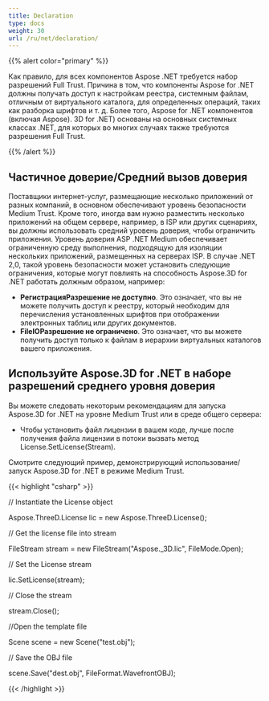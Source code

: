 ```yaml
---
title: Declaration
type: docs
weight: 30
url: /ru/net/declaration/
---
```

{{% alert color="primary" %}} 

Как правило, для всех компонентов Aspose .NET требуется набор разрешений Full Trust. Причина в том, что компоненты Aspose for .NET должны получать доступ к настройкам реестра, системным файлам, отличным от виртуального каталога, для определенных операций, таких как разборка шрифтов и т. д. Более того, Aspose for .NET компонентов (включая Aspose). 3D for .NET) основаны на основных системных классах .NET, для которых во многих случаях также требуются разрешения Full Trust.

{{% /alert %}} 
##  **Частичное доверие/Средний вызов доверия**
Поставщики интернет-услуг, размещающие несколько приложений от разных компаний, в основном обеспечивают уровень безопасности Medium Trust. Кроме того, иногда вам нужно разместить несколько приложений на общем сервере, например, в ISP или других сценариях, вы должны использовать средний уровень доверия, чтобы ограничить приложения. Уровень доверия ASP .NET Medium обеспечивает ограниченную среду выполнения, подходящую для изоляции нескольких приложений, размещенных на серверах ISP. В случае .NET 2,0, такой уровень безопасности может установить следующие ограничения, которые могут повлиять на способность Aspose.3D for .NET работать должным образом, например:

- **РегистрацияРазрешение не доступно**. Это означает, что вы не можете получить доступ к реестру, который необходим для перечисления установленных шрифтов при отображении электронных таблиц или других документов.
- **FileIOРазрешение не ограничено**. Это означает, что вы можете получить доступ только к файлам в иерархии виртуальных каталогов вашего приложения.
##  **Используйте Aspose.3D for .NET в наборе разрешений среднего уровня доверия**
Вы можете следовать некоторым рекомендациям для запуска Aspose.3D for .NET на уровне Medium Trust или в среде общего сервера:

- Чтобы установить файл лицензии в вашем коде, лучше после получения файла лицензии в потоки вызвать метод License.SetLicense(Stream).

Смотрите следующий пример, демонстрирующий использование/запуск Aspose.3D for .NET в режиме Medium Trust.

{{< highlight "csharp" >}}

 // Instantiate the License object

Aspose.ThreeD.License lic = new Aspose.ThreeD.License();

// Get the license file into stream

FileStream stream = new FileStream("Aspose._3D.lic", FileMode.Open);

// Set the License stream

lic.SetLicense(stream);

// Close the stream

stream.Close();

//Open the template file

Scene scene = new Scene("test.obj");

// Save the OBJ file

scene.Save("dest.obj", FileFormat.WavefrontOBJ);



{{< /highlight >}}





